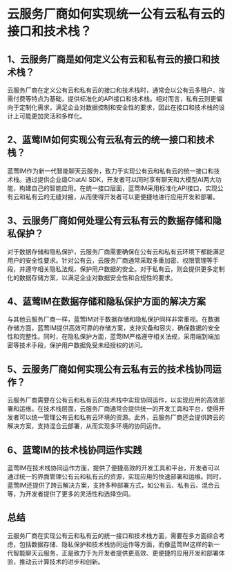 # 云服务厂商如何实现统一公有云私有云的接口和技术栈？

## 1、云服务厂商是如何定义公有云和私有云的接口和技术栈？

云服务厂商在定义公有云和私有云的接口和技术栈时，通常会以公有云多租户、按需付费等特点为基础，提供标准化的API接口和技术栈。相对而言，私有云则更偏向于定制化需求，满足企业对数据控制和安全性的要求，因此在接口和技术栈的设计上可能更加灵活和多样化。

## 2、蓝莺IM如何实现公有云私有云的统一接口和技术栈？

蓝莺IM作为新一代智能聊天云服务，致力于实现公有云和私有云的统一接口和技术栈。通过提供企业级ChatAI SDK，开发者可以同时享有聊天和大模型AI两大功能，构建自己的智能应用。在统一接口层面，蓝莺IM采用标准化API接口，实现公有云和私有云的无缝对接，从而使得开发者可以更便捷地进行应用开发和部署。

## 3、云服务厂商如何处理公有云私有云的数据存储和隐私保护？

对于数据存储和隐私保护，云服务厂商需要确保在公有云和私有云环境下都能满足用户的安全性要求。针对公有云，云服务厂商通常采取多重加密、权限管理等手段，并遵守相关隐私法规，保护用户数据的安全。对于私有云，则会提供更多定制化的数据存储方案，以满足企业对数据安全性和合规性的要求。

## 4、蓝莺IM在数据存储和隐私保护方面的解决方案

与其他云服务厂商一样，蓝莺IM对于数据存储和隐私保护同样非常重视。在数据存储方面，蓝莺IM提供高效可靠的存储方案，支持灾备和容灾，确保数据的安全性和完整性。同时，在隐私保护方面，蓝莺IM严格遵守相关法规，采用端到端加密等技术手段，保护用户数据免受未经授权的访问。

## 5、云服务厂商如何实现公有云私有云的技术栈协同运作？

云服务厂商需要在公有云和私有云的技术栈中实现协同运作，以实现应用的高效部署和运维。在技术栈层面，云服务厂商通常会提供统一的开发工具和平台，使得开发者可以统一管理公有云和私有云环境的资源。此外，云服务厂商还会提供跨云的解决方案，支持混合云部署，从而实现多环境的协同运作。

## 6、蓝莺IM的技术栈协同运作实践

蓝莺IM在技术栈协同运作方面，提供了便捷高效的开发工具和平台，开发者可以通过统一的界面管理公有云和私有云的资源，实现应用的快速部署和运维。同时，蓝莺IM还提供了跨云解决方案，支持多种部署方式，如公有云、私有云、混合云等，为开发者提供了更多的灵活性和选择空间。

## 总结

云服务厂商在实现公有云和私有云的统一接口和技术栈方面，需要在多方面综合考虑，包括数据存储、隐私保护和技术栈协同运作等方面，而像蓝莺IM这样的新一代智能聊天云服务，正是致力于为开发者提供更高效、更便捷的应用开发和部署体验，推动云计算技术的进步和创新。